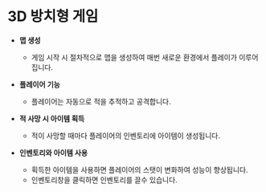 # 3D 방치형 게임

- **맵 생성**
  - 게임 시작 시 절차적으로 맵을 생성하여 매번 새로운 환경에서 플레이가 이루어집니다.

- **플레이어 기능**
  - 플레이어는 자동으로 적을 추적하고 공격합니다.
  
- **적 사망 시 아이템 획득**
  - 적이 사망할 때마다 플레이어의 인벤토리에 아이템이 생성됩니다.

- **인벤토리와 아이템 사용**
  - 획득한 아이템을 사용하면 플레이어의 스탯이 변화하여 성능이 향상됩니다.
  - 인벤토리창을 클릭하면 인벤토리를 끌수 있습니다.
